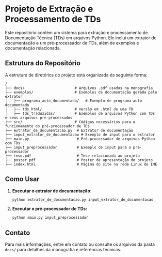 # Projeto de Extração e Processamento de TDs

Este repositório contém um sistema para extração e processamento de Documentação Técnica (TDs) em arquivos Python. Ele inclui um extrator de documentação e um pré-processador de TDs, além de exemplos e documentação relacionada.

## Estrutura do Repositório

A estrutura de diretórios do projeto está organizada da seguinte forma:

```plaintext
/
├── docs/                       # Arquivos .pdf usados na monografia
├── exemplos/                   # Exemplos de documentação gerada pelo extrator
│   ├── programa_auto_documentado/   # Exemplo de programa auto documentado
│   ├── tds_html/               # Versão em .html de uma TD
│   ├── tds_traduzidas/         # Exemplos de arquivos Python com TDs e seus arquivos pré-processados
├── src/                        # Códigos necessários para o funcionamento do pré-processador de TDs
├── extrator_de_documentacao.py  # Extrator de documentação
├── input_extrator_de_documentacao # Exemplo de input para o extrator
├── main.py                      # Pré-processador de arquivos Python com TDs
├── input_preprocessador         # Exemplo de input para o pré-processador
├── tese.pdf                     # Tese relacionada ao projeto
├── poster.pdf                   # Poster de apresentação do projeto
├── index.html                   # Página do site na rede Linux do IME
```

## Como Usar

1. **Executar o extrator de documentação:**
   ```sh
   python extrator_de_documentacao.py input_extrator_de_documentacao
   ```

2. **Executar o pré-processador de TDs:**
   ```sh
   python main.py input_preprocessador
   ```

## Contato

Para mais informações, entre em contato ou consulte os arquivos da pasta `docs/` para detalhes da monografia e referências técnicas.
```

